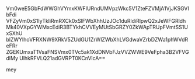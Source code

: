 Vm0weE5GbFdWWGhVYmxKWFlURndUMVpzWkc5V1ZteFZVMjA1VjJKSGVIbFdi
VFZyVm0xS1IyTkliRmRXCk0xSlFWbXhhUzJOc1duRldiRlpwQ2xJeWFGRldh
Mk40VXpGYWMxcEdiR3BTYkhCVVEyMUtSbGRZY0ZkWApTRUpFVmtSS1UxSXhU
blZWYlhoVFRXNW9XRkV5ZUdGU1ZrWlZWbXhLVGdwaVZrbDZWa1phWVdReFRr
ZGEKUmxaT1VsaFNSVmx0TVc5ak1XdDNVbFJzVVZWWE9VeFpha3B2VFVGdlMy
UlhkRFVLQ21adGVRPT0KCnVlcA==

mey